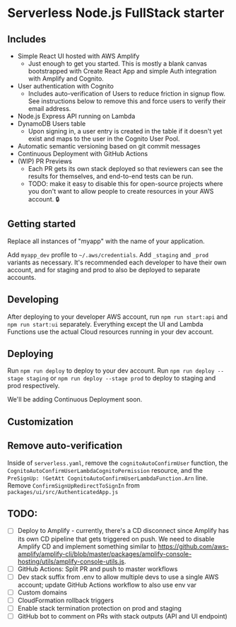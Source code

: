 # Serverless Node.js FullStack starter

## Includes

* Simple React UI hosted with AWS Amplify
  * Just enough to get you started. This is mostly a blank canvas bootstrapped with Create React App and simple Auth integration with Amplify and Cognito.
* User authentication with Cognito
  * Includes auto-verification of Users to reduce friction in signup flow. See instructions below to remove this and force users to verify their email address.
* Node.js Express API running on Lambda
* DynamoDB Users table
  * Upon signing in, a user entry is created in the table if it doesn't yet exist and maps to the user in the Cognito User Pool.
* Automatic semantic versioning based on git commit messages
* Continuous Deployment with GitHub Actions
* (WIP) PR Previews
  * Each PR gets its own stack deployed so that reviewers can see the results for themselves, and end-to-end tests can be run.
  * TODO: make it easy to disable this for open-source projects where you don't want to allow people to create resources in your AWS account. 🔒

## Getting started

Replace all instances of "myapp" with the name of your application.

Add `myapp_dev` profile to `~/.aws/credentials`. Add `_staging` and `_prod` variants as necessary. It's recommended each developer to have their own account, and for staging and prod to also be deployed to separate accounts.

## Developing

After deploying to your developer AWS account, run `npm run start:api` and `npm run start:ui` separately. Everything except the UI and Lambda Functions use the actual Cloud resources running in your dev account.

## Deploying

Run `npm run deploy` to deploy to your dev account. Run `npm run deploy --stage staging` or `npm run deploy --stage prod` to deploy to staging and prod respectively.

We'll be adding Continuous Deployment soon.

## Customization

## Remove auto-verification

Inside of `serverless.yaml`, remove the `cognitoAutoConfirmUser` function, the `CognitoAutoConfirmUserLambdaCognitoPermission` resource, and the `PreSignUp: !GetAtt CognitoAutoConfirmUserLambdaFunction.Arn` line. Remove `ConfirmSignUpRedirectToSignIn` from `packages/ui/src/AuthenticatedApp.js`

## TODO:
- [ ] Deploy to Amplify - currently, there's a CD disconnect since Amplify has its own CD pipeline that gets triggered on push. We need to disable Amplify CD and implement something similar to https://github.com/aws-amplify/amplify-cli/blob/master/packages/amplify-console-hosting/utils/amplify-console-utils.js.
- [ ] GitHub Actions: Split PR and push to master workflows
- [ ] Dev stack suffix from .env to allow multiple devs to use a single AWS account; update GitHub Actions workflow to also use env var
- [ ] Custom domains
- [ ] CloudFormation rollback triggers
- [ ] Enable stack termination protection on prod and staging
- [ ] GitHub bot to comment on PRs with stack outputs (API and UI endpoint)